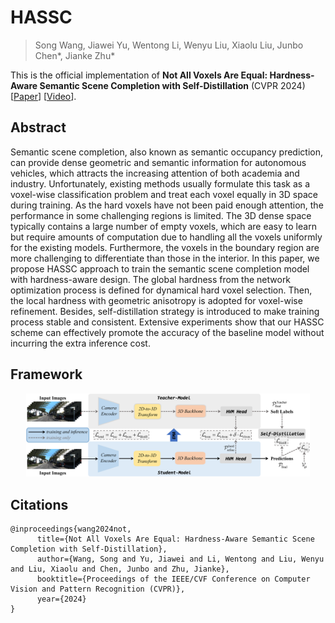 # HASSC
> Song Wang, Jiawei Yu, Wentong Li, Wenyu Liu, Xiaolu Liu, Junbo Chen*, Jianke Zhu*

This is the official implementation of **Not All Voxels Are Equal: Hardness-Aware Semantic Scene Completion with Self-Distillation** (CVPR 2024)  [[Paper]()] [[Video]()].



## Abstract
Semantic scene completion, also known as semantic occupancy prediction, can provide dense geometric and semantic information for autonomous vehicles, which attracts the increasing attention of both academia and industry. Unfortunately, existing methods usually formulate this task as a voxel-wise classification problem and treat each voxel equally in 3D space during training. As the hard voxels have not been paid enough attention, the performance in some challenging regions is limited. The 3D dense space typically contains a large number of empty voxels, which are easy to learn but require amounts of computation due to handling all the voxels uniformly for the existing models. Furthermore, the voxels in the boundary region are more challenging to differentiate than those in the interior. In this paper, we propose HASSC approach to train the semantic scene completion model with hardness-aware design. The global hardness from the network optimization process is defined for dynamical hard voxel selection. Then, the local hardness with geometric anisotropy is adopted for voxel-wise refinement. Besides, self-distillation strategy is introduced to make training process stable and consistent. Extensive experiments show that our HASSC scheme can effectively promote the accuracy of the baseline model without incurring the extra inference cost.


## Framework
<p align="center"> <a><img src="fig/framework.png" width="90%"></a> </p>



## Citations
```
@inproceedings{wang2024not,
      title={Not All Voxels Are Equal: Hardness-Aware Semantic Scene Completion with Self-Distillation},
      author={Wang, Song and Yu, Jiawei and Li, Wentong and Liu, Wenyu and Liu, Xiaolu and Chen, Junbo and Zhu, Jianke},
      booktitle={Proceedings of the IEEE/CVF Conference on Computer Vision and Pattern Recognition (CVPR)},
      year={2024}
}
```
